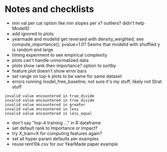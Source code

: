 # Notes and checklists

* min val per cat option like min slopes per x? outliers? didn't help ModelID
* add ignored to plots
* yearmade and modelid get reversed with density_weighted; see compute_importance(); pvalue=1.0?
  Seems that modelid with shuffled y is random and large
* timing experiment to see empirical complexity
* plots can't handle unnormalized data
* plots show rank then importance? option to sortby
* feature plot doesn't show error bars
* set range on top-k plots to be same for same dataset
* errors running model_free_baseline; not sure it's my stuff, likely not Strat stuff
```
invalid value encountered in true_divide
invalid value encountered in true_divide
invalid value encountered in greater
invalid value encountered in less
invalid value encountered in less_equal
```
* don't say "top-4 training ..." in R dataframe
* set default rank to Importance or Impact?
* try X_train=X for computing features again?
* set all hyper param defaults per examples
* reuse rent10k.csv for our YearMade paper example